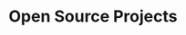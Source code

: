 ---
title: Open Source Projects
layout: redirect
redirect: https://www.tifflabs-software.org/explore/
icon: fab fa-git-alt
order: 4
---